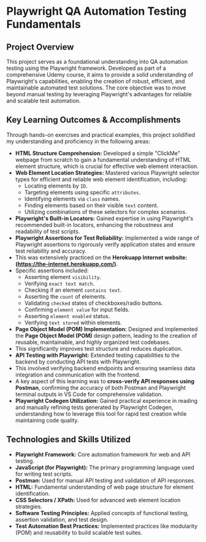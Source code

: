 # Playwright QA Automation Testing Fundamentals

## Project Overview

This project serves as a foundational understanding into QA automation testing using the Playwright framework. 
Developed as part of a comprehensive Udemy course, it aims to provide a solid understanding of Playwright's capabilities, enabling the creation of robust, efficient, and maintainable automated test solutions. 
The core objective was to move beyond manual testing by leveraging Playwright's advantages for reliable and scalable test automation.


## Key Learning Outcomes & Accomplishments

Through hands-on exercises and practical examples, this project solidified my understanding and proficiency in the following areas:

* **HTML Structure Comprehension:** Developed a simple "ClickMe" webpage from scratch to gain a fundamental understanding of HTML element structure, which is crucial for effective web element interaction.
* **Web Element Location Strategies:** Mastered various Playwright selector types for efficient and reliable web element identification, including:
    * Locating elements by `ID`.
    * Targeting elements using specific `attributes`.
    * Identifying elements via `class` names.
    * Finding elements based on their visible `text` content.
    * Utilizing combinations of these selectors for complex scenarios.
* **Playwright's Built-in Locators:** Gained expertise in using Playwright's recommended built-in locators, enhancing the robustness and readability of test scripts.
* **Playwright Assertions for Test Reliability:** Implemented a wide range of Playwright assertions to rigorously verify application states and ensure test reliability and accuracy.
* This was extensively practiced on the **Herokuapp Internet website: (https://the-internet.herokuapp.com/)**.
* Specific assertions included:
    * Asserting element `visibility`.
    * Verifying `exact text match`.
    * Checking if an element `contains text`.
    * Asserting the `count` of elements.
    * Validating `checked` states of checkboxes/radio buttons.
    * Confirming `element value` for input fields.
    * Asserting `element enabled` status.
    * Verifying `text stored` within elements.
* **Page Object Model (POM) Implementation:** Designed and implemented the **Page Object Model (POM)** design pattern, leading to the creation of reusable, maintainable, and highly organized test codebases.
* This significantly improves test structure and reduces duplication.
* **API Testing with Playwright:** Extended testing capabilities to the backend by conducting API tests with Playwright.
* This involved verifying backend endpoints and ensuring seamless data integration and communication with the frontend.
* A key aspect of this learning was to **cross-verify API responses using Postman**, confirming the accuracy of both Postman and Playwright terminal outputs in VS Code for comprehensive validation.
* **Playwright Codegen Utilization:** Gained practical experience in reading and manually refining tests generated by Playwright Codegen, understanding how to leverage this tool for rapid test creation while maintaining code quality.


## Technologies and Skills Utilized

* **Playwright Framework:** Core automation framework for web and API testing.
* **JavaScript (for Playwright):** The primary programming language used for writing test scripts.
* **Postman:** Used for manual API testing and validation of API responses.
* **HTML:** Fundamental understanding of web page structure for element identification.
* **CSS Selectors / XPath:** Used for advanced web element location strategies.
* **Software Testing Principles:** Applied concepts of functional testing, assertion validation, and test design.
* **Test Automation Best Practices:** Implemented practices like modularity (POM) and reusability to build scalable test suites.
  

